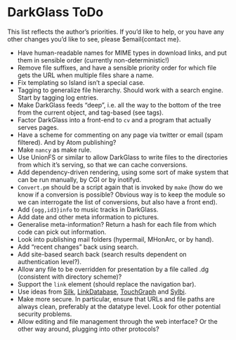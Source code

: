 # DarkGlass ToDo

This list reflects the author’s priorities. If you’d like to help, or you have any other changes you’d like to see, please $email{contact me}.

   * Have human-readable names for MIME types in download links, and put them in sensible order (currently non-deterministic!)
   * Remove file suffixes, and have a sensible priority order for which file gets the URL when multiple files share a name.
   * Fix templating so Island isn’t a special case.
   * Tagging to generalize file hierarchy. Should work with a search engine. Start by tagging log entries.
   * Make DarkGlass feeds “deep”, i.e. all the way to the bottom of the tree from the current object, and tag-based (see tags).
   * Factor DarkGlass into a front-end to `cv` and a program that actually serves pages.
   * Have a scheme for commenting on any page via twitter or email (spam filtered). And by Atom publishing?
   * Make `nancy` as make rule.
   * Use UnionFS or similar to allow DarkGlass to write files to the directories from which it’s serving, so that we can cache conversions.
   * Add dependency-driven rendering, using some sort of make system that can be run manually, by CGI or by inotifyd.
   * `Convert.pm` should be a script again that is invoked by `make` (how do we know if a conversion is possible? Obvious way is to keep the module so we can interrogate the list of conversions, but also have a front end).
   * Add `{ogg,id3}info` to music tracks in DarkGlass.
   * Add date and other meta information to pictures.
   * Generalise meta-information? Return a hash for each file from which code can pick out information.
   * Look into publishing mail folders (hypermail, MHonArc, or by hand).
   * Add “recent changes” back using search.
   * Add site-based search back (search results dependent on authentication level?).
   * Allow any file to be overridden for presentation by a file called <file>.dg (consistent with directory scheme)?
   * Support the `link` element (should replace the navigation bar).
   * Use ideas from [Silk](https://hypertext.sourceforge.net/silk/userGuide.shtml), [LinkDatabase](http://www.usemod.com/cgi-bin/mb.pl?LinkDatabase), [TouchGraph](http://www.usemod.com/cgi-bin/mb.pl?TouchGraphWikiBrowser) and [Sylbi](https://sourceforge.net/projects/sylbi/).
   * Make more secure. In particular, ensure that URLs and file paths are always clean, preferably at the datatype level. Look for other potential security problems.
   * Allow editing and file management through the web interface? Or the other way around, plugging into other protocols?